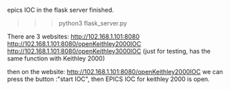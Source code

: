 epics IOC in the flask server finished.

>>> python3 flask_server.py

There are 3 websites:
http://102.168.1.101:8080
http://102.168.1.101:8080/openKeithley2000IOC
http://102.168.1.101:8080/openKeithley3000IOC (just for testing, has the same function with Keithley 2000)


then on the website:
http://102.168.1.101:8080/openKeithley2000IOC we can press the button :"start IOC", then EPICS IOC for keithley 2000 is open. 

